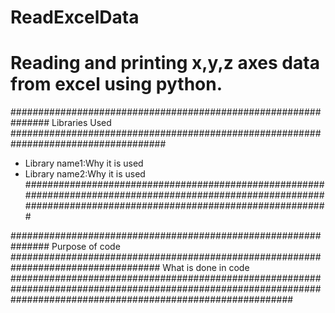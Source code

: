 # ReadExcelData
# Reading and printing x,y,z axes data from excel using python.
############################################################### Libraries Used ####################################################################################
- Library name1:Why it is used
- Library name2:Why it is used
###################################################################################################################################################################

############################################################### Purpose of code ###################################################################################
What is done in code
###################################################################################################################################################################
